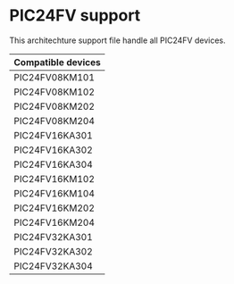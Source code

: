 # PIC24FV support

This architechture support file handle all PIC24FV devices.

|Compatible devices|
|---------|
|PIC24FV08KM101|
|PIC24FV08KM102|
|PIC24FV08KM202|
|PIC24FV08KM204|
|PIC24FV16KA301|
|PIC24FV16KA302|
|PIC24FV16KA304|
|PIC24FV16KM102|
|PIC24FV16KM104|
|PIC24FV16KM202|
|PIC24FV16KM204|
|PIC24FV32KA301|
|PIC24FV32KA302|
|PIC24FV32KA304|
